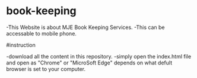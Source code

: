 # book-keeping

-This Website is about MJE Book Keeping Services.
-This can be accessable to mobile phone.

#instruction

-download all the content in this repository.
-simply open the index.html file and open as "Chrome" or "MicroSoft Edge" depends on what defult browser is set to your computer.
